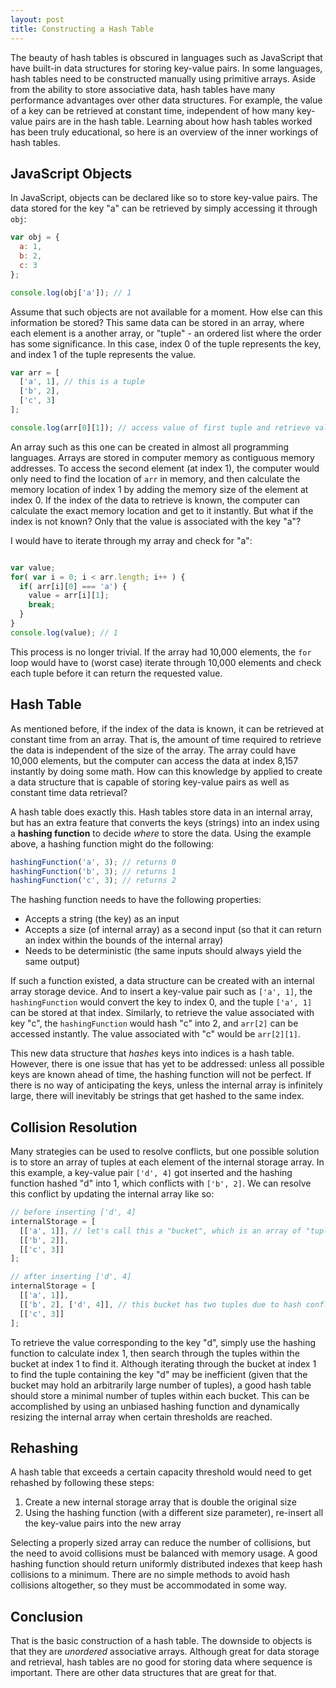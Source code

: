 ```yaml
---
layout: post
title: Constructing a Hash Table
---
```


<!-- links -->
[wiki]: https://en.wikipedia.org/wiki/Hash_table

<!-- post -->
The beauty of hash tables is obscured in languages such as JavaScript that have built-in data structures for storing key-value pairs. In some languages, hash tables need to be constructed manually using primitive arrays. Aside from the ability to store associative data, hash tables have many performance advantages over other data structures. For example, the value of a key can be retrieved at constant time, independent of how many key-value pairs are in the hash table. Learning about how hash tables worked has been truly educational, so here is an overview of the inner workings of hash tables.

<!--excerpt-->

## JavaScript Objects ##

In JavaScript, objects can be declared like so to store key-value pairs. The data stored for the key "a" can be retrieved by simply accessing it through `obj`:

```javascript
var obj = {
  a: 1,
  b: 2,
  c: 3
};

console.log(obj['a']); // 1
```

Assume that such objects are not available for a moment. How else can this information be stored? This same data can be stored in an array, where each element is a another array, or "tuple" - an ordered list where the order has some significance. In this case, index 0 of the tuple represents the key, and index 1 of the tuple represents the value.

```javascript
var arr = [
  ['a', 1], // this is a tuple
  ['b', 2],
  ['c', 3]
];

console.log(arr[0][1]); // access value of first tuple and retrieve value 1
```

An array such as this one can be created in almost all programming languages. Arrays are stored in computer memory as contiguous memory addresses. To access the second element (at index 1), the computer would only need to find the location of `arr` in memory, and then calculate the memory location of index 1 by adding the memory size of the element at index 0. If the index of the data to retrieve is known, the computer can calculate the exact memory location and get to it instantly. But what if the index is not known? Only that the value is associated with the key "a"?

I would have to iterate through my array and check for "a":

```javascript

var value;
for( var i = 0; i < arr.length; i++ ) {
  if( arr[i][0] === 'a') {
    value = arr[i][1];
    break;
  }
}
console.log(value); // 1

```

This process is no longer trivial. If the array had 10,000 elements, the `for` loop would have to (worst case) iterate through 10,000 elements and check each tuple before it can return the requested value.

## Hash Table ##

As mentioned before, if the index of the data is known, it can be retrieved at constant time from an array. That is, the amount of time required to retrieve the data is independent of the size of the array. The array could have 10,000 elements, but the computer can access the data at index 8,157 instantly by doing some math. How can this knowledge by applied to create a data structure that is capable of storing key-value pairs as well as constant time data retrieval?

A hash table does exactly this. Hash tables store data in an internal array, but has an extra feature that converts the keys (strings) into an index using a **hashing function** to decide _where_ to store the data. Using the example above, a hashing function might do the following:

```javascript
hashingFunction('a', 3); // returns 0
hashingFunction('b', 3); // returns 1
hashingFunction('c', 3); // returns 2
```

The hashing function needs to have the following properties:

- Accepts a string (the key) as an input
- Accepts a size (of internal array) as a second input (so that it can return an index within the bounds of the internal array)
- Needs to be deterministic (the same inputs should always yield the same output)

If such a function existed, a data structure can be created with an internal array storage device. And to insert a key-value pair such as `['a', 1]`, the `hashingFunction` would convert the key to index 0, and the tuple `['a', 1]` can be stored at that index. Similarly, to retrieve the value associated with key "c", the `hashingFunction` would hash "c" into 2, and `arr[2]` can be accessed instantly. The value associated with "c" would be `arr[2][1]`.

This new data structure that _hashes_ keys into indices is a hash table. However, there is one issue that has yet to be addressed: unless all possible keys are known ahead of time, the hashing function will not be perfect. If there is no way of anticipating the keys, unless the internal array is infinitely large, there will inevitably be strings that get hashed to the same index.

## Collision Resolution ##

Many strategies can be used to resolve conflicts, but one possible solution is to store an array of tuples at each element of the internal storage array. In this example, a key-value pair `['d', 4]` got inserted and the hashing function hashed "d" into 1, which conflicts with `['b', 2]`. We can resolve this conflict by updating the internal array like so:

```javascript
// before inserting ['d', 4]
internalStorage = [
  [['a', 1]], // let's call this a "bucket", which is an array of "tuples"
  [['b', 2]],
  [['c', 3]]
];

// after inserting ['d', 4]
internalStorage = [
  [['a', 1]],
  [['b', 2], ['d', 4]], // this bucket has two tuples due to hash conflict
  [['c', 3]]
];
```

To retrieve the value corresponding to the key "d", simply use the hashing function to calculate index 1, then search through the tuples within the bucket at index 1 to find it. Although iterating through the bucket at index 1 to find the tuple containing the key "d" may be inefficient (given that the bucket may hold an arbitrarily large number of tuples), a good hash table should store a minimal number of tuples within each bucket. This can be accomplished by using an unbiased hashing function and dynamically resizing the internal array when certain thresholds are reached.

## Rehashing ##

A hash table that exceeds a certain capacity threshold would need to get rehashed by following these steps:

1. Create a new internal storage array that is double the original size
2. Using the hashing function (with a different size parameter), re-insert all the key-value pairs into the new array

Selecting a properly sized array can reduce the number of collisions, but the need to avoid collisions must be balanced with memory usage. A good hashing function should return uniformly distributed indexes that keep hash collisions to a minimum. There are no simple methods to avoid hash collisions altogether, so they must be accommodated in some way.

## Conclusion ##

That is the basic construction of a hash table. The downside to objects is that they are _unordered_ associative arrays. Although great for data storage and retrieval, hash tables are no good for storing data where sequence is important. There are other data structures that are great for that.
